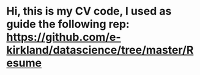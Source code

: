 # Hi, this is my CV code, I used as guide the following rep: https://github.com/e-kirkland/datascience/tree/master/Resume
